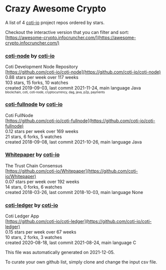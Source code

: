 # Crazy Awesome Crypto
A list of 4 [coti-io](https://github.com/coti-io) project repos ordered by stars.  

Checkout the interactive version that you can filter and sort: 
[https://awesome-crypto.infocruncher.com/](https://awesome-crypto.infocruncher.com/)  


### [coti-node](https://github.com/coti-io/coti-node) by [coti-io](https://github.com/coti-io)  
Coti Development Node Repository  
[https://github.com/coti-io/coti-node](https://github.com/coti-io/coti-node)  
0.88 stars per week over 117 weeks  
103 stars, 15 forks, 10 watches  
created 2019-09-03, last commit 2021-11-24, main language Java  
<sub><sup>blockchain, coti, coti-node, cryptocurrency, dag, java, p2p, payments</sup></sub>


### [coti-fullnode](https://github.com/coti-io/coti-fullnode) by [coti-io](https://github.com/coti-io)  
Coti FullNode  
[https://github.com/coti-io/coti-fullnode](https://github.com/coti-io/coti-fullnode)  
0.12 stars per week over 169 weeks  
21 stars, 6 forks, 5 watches  
created 2018-09-08, last commit 2021-10-26, main language Java  


### [Whitepaper](https://github.com/coti-io/Whitepaper) by [coti-io](https://github.com/coti-io)  
The Trust Chain Consensus  
[https://github.com/coti-io/Whitepaper](https://github.com/coti-io/Whitepaper)  
0.07 stars per week over 192 weeks  
14 stars, 0 forks, 6 watches  
created 2018-03-26, last commit 2018-10-03, main language None  


### [coti-ledger](https://github.com/coti-io/coti-ledger) by [coti-io](https://github.com/coti-io)  
Coti Ledger App  
[https://github.com/coti-io/coti-ledger](https://github.com/coti-io/coti-ledger)  
0.15 stars per week over 67 weeks  
10 stars, 2 forks, 3 watches  
created 2020-08-18, last commit 2021-08-24, main language C  


This file was automatically generated on 2021-12-05.  

To curate your own github list, simply clone and change the input csv file.  